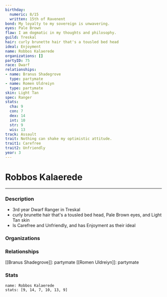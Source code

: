 ```yaml
---
birthday:
  numeric: 8/15
  written: 15th of Ravenent
bond: My loyalty to my sovereign is unwavering.
eyes: Pale Brown
flaw: I am dogmatic in my thoughts and philosophy.
guild: Treskal
hair: curly brunette hair that's a tousled bed head
ideal: Enjoyment
name: Robbos Kalaerede
organizations: []
partyID: 75
race: Dwarf
relationships:
- name: Branus Shadegrove
  type: partymate
- name: Romen Uldreiyn
  type: partymate
skin: Light Tan
spec: Ranger
stats:
  cha: 9
  con: 7
  dex: 14
  int: 10
  str: 9
  wis: 13
track: Assault
trait: Nothing can shake my optimistic attitude.
trait1: Carefree
trait2: Unfriendly
year: 3
---
```

# Robbos Kalaerede
---
### Description
- 3rd year Dwarf Ranger in Treskal
- curly brunette hair that's a tousled bed head, Pale Brown eyes, and Light Tan skin
- Is Carefree and Unfriendly, and has Enjoyment as their ideal

### Organizations
### Relationships
[[Branus Shadegrove]]: partymate
[[Romen Uldreiyn]]: partymate
### Stats
```statblock
name: Robbos Kalaerede
stats: [9, 14, 7, 10, 13, 9]
```